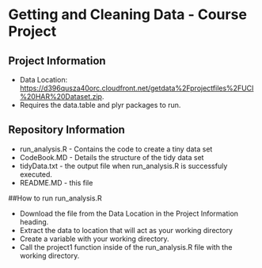 # Getting and Cleaning Data - Course Project

## Project Information
*  Data Location: https://d396qusza40orc.cloudfront.net/getdata%2Fprojectfiles%2FUCI%20HAR%20Dataset.zip.
*  Requires the data.table and plyr packages to run.


## Repository Information
*  run_analysis.R - Contains the code to create a tiny data set
*  CodeBook.MD - Details the structure of the tidy data set
*  tidyData.txt - the output file when run_analysis.R is successfuly executed.
*  README.MD - this file


##How to run run_analysis.R
* Download the file from the Data Location in the Project Information heading.
* Extract the data to location that will act as your working directory
* Create a variable with your working directory.
* Call the project1 function inside of the run_analysis.R file with the working directory.

